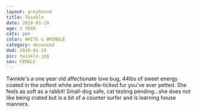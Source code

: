 ```yaml
---
layout: greyhound
title: Twinkle
date: 2010-01-19
age: 1 YEAR
cats: yes
color: WHITE & BRINDLE
category: deceased
dod: 2010-01-19
pic: twinkle.jpg
sex: FEMALE
---
```



Twinkle's a one year old affectionate love bug, 44lbs of sweet energy coated in the softest white and brindle-ticked fur
you've ever petted. She feels as soft as a rabbit! Small-dog safe, cat testing pending...she does not like being crated
but is a bit of a counter surfer and is learning house manners.
